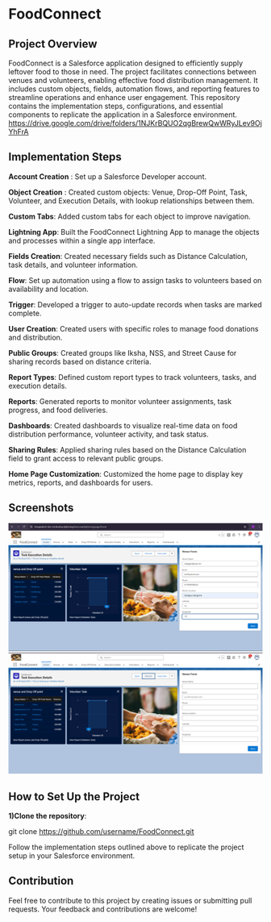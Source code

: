 # FoodConnect

## Project Overview
FoodConnect is a Salesforce application designed to efficiently supply leftover food to those in need. The project facilitates connections between venues and volunteers, enabling effective food distribution management. It includes custom objects, fields, automation flows, and reporting features to streamline operations and enhance user engagement. This repository contains the implementation steps, configurations, and essential components to replicate the application in a Salesforce environment.
https://drive.google.com/drive/folders/1NJKrBQUO2qgBrewQwWRyJLev9OjYhFrA
## Implementation Steps
**Account Creation** : Set up a Salesforce Developer account.

**Object Creation** : Created custom objects: Venue, Drop-Off Point, Task, Volunteer, and Execution Details, with lookup relationships between them.

**Custom Tabs**: Added custom tabs for each object to improve navigation.

**Lightning App**: Built the FoodConnect Lightning App to manage the objects and processes within a single app interface.

**Fields Creation**: Created necessary fields such as Distance Calculation, task details, and volunteer information.

**Flow**: Set up automation using a flow to assign tasks to volunteers based on availability and location.

**Trigger**: Developed a trigger to auto-update records when tasks are marked complete.

**User Creation**: Created users with specific roles to manage food donations and distribution.

**Public Groups**: Created groups like Iksha, NSS, and Street Cause for sharing records based on distance criteria.

**Report Types**: Defined custom report types to track volunteers, tasks, and execution details.

**Reports**: Generated reports to monitor volunteer assignments, task progress, and food deliveries.

**Dashboards**: Created dashboards to visualize real-time data on food distribution performance, volunteer activity, and task status.

**Sharing Rules**: Applied sharing rules based on the Distance Calculation field to grant access to relevant public groups.

**Home Page Customization**: Customized the home page to display key metrics, reports, and dashboards for users.

## Screenshots
![Home Page](Home1.png)
![Home Page](Home2.png)

## How to Set Up the Project
**1)Clone the repository**:

git clone https://github.com/username/FoodConnect.git

Follow the implementation steps outlined above to replicate the project setup in your Salesforce environment.

## Contribution
Feel free to contribute to this project by creating issues or submitting pull requests. Your feedback and contributions are welcome!
